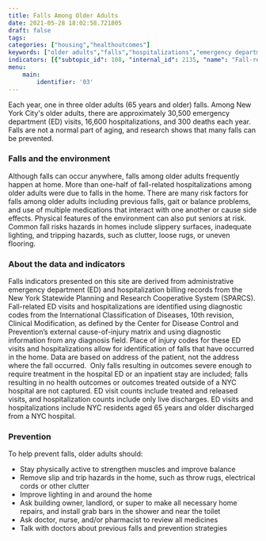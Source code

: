 ```yaml
---
title: Falls Among Older Adults
date: 2021-05-28 18:02:58.721805
draft: false
tags: 
categories: ["housing","healthoutcomes"]
keywords: ["older adults","falls","hospitalizations","emergency department visits","housing"]
indicators: [{"subtopic_id": 108, "internal_id": 2135, "name": "Fall-related emergency department visits among older adults", "URL": "https://a816-dohbesp.nyc.gov/IndicatorPublic/VisualizationData.aspx?id=2135,719b87,108,Summarize"}, {"subtopic_id": 108, "internal_id": 2136, "name": "Fall-related hospitalizations among older adults", "URL": "https://a816-dohbesp.nyc.gov/IndicatorPublic/VisualizationData.aspx?id=2136,719b87,108,Summarize"}, {"subtopic_id": 108, "internal_id": 2408, "name": "Home fall-related emergency department visits among older adults", "URL": "https://a816-dohbesp.nyc.gov/IndicatorPublic/VisualizationData.aspx?id=2408,719b87,108,Summarize"}, {"subtopic_id": 108, "internal_id": 2409, "name": "Home fall-related hospitalizations among older adults", "URL": "https://a816-dohbesp.nyc.gov/IndicatorPublic/VisualizationData.aspx?id=2409,719b87,108,Summarize"}, {"subtopic_id": 108, "internal_id": 2403, "name": "Homes with reported falls among adults 65 and older", "URL": "https://a816-dohbesp.nyc.gov/IndicatorPublic/VisualizationData.aspx?id=2403,719b87,108,Summarize"},{"subtopic_id": 108, "internal_id": 2188, "name": "Homes with Grab Bars in Bathroom (among older adult households)", "URL": "https://a816-dohbesp.nyc.gov/IndicatorPublic/VisualizationData.aspx?id=2188,4466a0,108,Summarize"}]
menu:
    main:
        identifier: '03'
---
```


Each year, one in three older adults (65 years and older) falls. Among New York City's older adults, there are approximately 30,500 emergency department (ED) visits, 16,600 hospitalizations, and 300 deaths each year. Falls are not a normal part of aging, and research shows that many falls can be prevented.

### Falls and the environment

Although falls can occur anywhere, falls among older adults frequently happen at home. More than one-half of fall-related hospitalizations among older adults were due to falls in the home. There are many risk factors for falls among older adults including previous falls, gait or balance problems, and use of multiple medications that interact with one another or cause side effects. Physical features of the environment can also put seniors at risk. Common fall risks hazards in homes include slippery surfaces, inadequate lighting, and tripping hazards, such as clutter, loose rugs, or uneven flooring.

### About the data and indicators

Falls indicators presented on this site are derived from administrative emergency department (ED) and hospitalization billing records from the New York Statewide Planning and Research Cooperative System (SPARCS). Fall-related ED visits and hospitalizations are identified using diagnostic codes from the International Classification of Diseases, 10th revision, Clinical Modification, as defined by the Center for Disease Control and Prevention’s external cause-of-injury matrix and using diagnostic information from any diagnosis field. Place of injury codes for these ED visits and hospitalizations allow for identification of falls that have occurred in the home. Data are based on address of the patient, not the address where the fall occurred.  Only falls resulting in outcomes severe enough to require treatment in the hospital ED or an inpatient stay are included; falls resulting in no health outcomes or outcomes treated outside of a NYC hospital are not captured. ED visit counts include treated and released visits, and hospitalization counts include only live discharges. ED visits and hospitalizations include NYC residents aged 65 years and older discharged from a NYC hospital.

### Prevention

To help prevent falls, older adults should:

* Stay physically active to strengthen muscles and improve balance
* Remove slip and trip hazards in the home, such as throw rugs, electrical cords or other clutter
* Improve lighting in and around the home
* Ask building owner, landlord, or super to make all necessary home repairs, and install grab bars in the shower and near the toilet
* Ask doctor, nurse, and/or pharmacist to review all medicines
* Talk with doctors about previous falls and prevention strategies